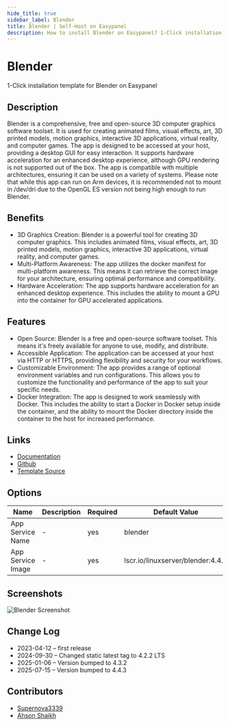 ```yaml
---
hide_title: true
sidebar_label: Blender
title: Blender | Self-Host on Easypanel
description: How to install Blender on Easypanel? 1-Click installation template for Blender on Easypanel
---
```


<!-- generated -->

# Blender

1-Click installation template for Blender on Easypanel

## Description

Blender is a comprehensive, free and open-source 3D computer graphics software toolset. It is used for creating animated films, visual effects, art, 3D printed models, motion graphics, interactive 3D applications, virtual reality, and computer games. The app is designed to be accessed at your host, providing a desktop GUI for easy interaction. It supports hardware acceleration for an enhanced desktop experience, although GPU rendering is not supported out of the box. The app is compatible with multiple architectures, ensuring it can be used on a variety of systems. Please note that while this app can run on Arm devices, it is recommended not to mount in /dev/dri due to the OpenGL ES version not being high enough to run Blender.

## Benefits

- 3D Graphics Creation: Blender is a powerful tool for creating 3D computer graphics. This includes animated films, visual effects, art, 3D printed models, motion graphics, interactive 3D applications, virtual reality, and computer games.
- Multi-Platform Awareness: The app utilizes the docker manifest for multi-platform awareness. This means it can retrieve the correct image for your architecture, ensuring optimal performance and compatibility.
- Hardware Acceleration: The app supports hardware acceleration for an enhanced desktop experience. This includes the ability to mount a GPU into the container for GPU accelerated applications.

## Features

- Open Source: Blender is a free and open-source software toolset. This means it's freely available for anyone to use, modify, and distribute.
- Accessible Application: The application can be accessed at your host via HTTP or HTTPS, providing flexibility and security for your workflows.
- Customizable Environment: The app provides a range of optional environment variables and run configurations. This allows you to customize the functionality and performance of the app to suit your specific needs.
- Docker Integration: The app is designed to work seamlessly with Docker. This includes the ability to start a Docker in Docker setup inside the container, and the ability to mount the Docker directory inside the container to the host for increased performance.

## Links

- [Documentation](https://docs.linuxserver.io/images/docker-blender)
- [Github](https://github.com/linuxserver/docker-blender)
- [Template Source](https://github.com/easypanel-io/templates/tree/main/templates/blender)

## Options

Name | Description | Required | Default Value
-|-|-|-
App Service Name | - | yes | blender
App Service Image | - | yes | lscr.io/linuxserver/blender:4.4.3

## Screenshots

![Blender Screenshot](./assets/screenshot.png)

## Change Log

- 2023-04-12 – first release
- 2024-09-30 – Changed static latest tag to 4.2.2 LTS
- 2025-01-06 – Version bumped to 4.3.2
- 2025-07-15 – Version bumped to 4.4.3

## Contributors

- [Supernova3339](https://github.com/Supernova3339)
- [Ahson Shaikh](https://github.com/MuhammadAhsanDonuts)
